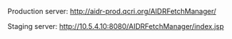 Production server: http://aidr-prod.qcri.org/AIDRFetchManager/

Staging server: http://10.5.4.10:8080/AIDRFetchManager/index.jsp
